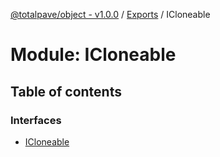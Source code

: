 [@totalpave/object - v1.0.0](../README.md) / [Exports](../modules.md) / ICloneable

# Module: ICloneable

## Table of contents

### Interfaces

- [ICloneable](../interfaces/icloneable.icloneable-1.md)
